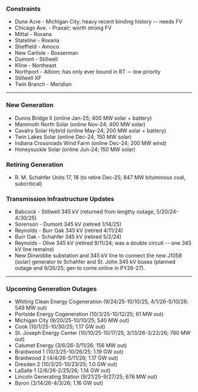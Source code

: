 ### Constraints
- Dune Acre - Michigan City; heavy recent binding history -- needs FV
- Chicago Ave. - Praxair; worth strong FV
- Mittal - Roxana
- Stateline - Roxana
- Sheffield - Amoco
- New Carlisle - Bosserman
- Dumont - Stillwell
- Kline - Northeast
- Northport - Albion; has only ever bound in RT -- low priority
- Stillwell XF
- Twin Branch - Meridian
---
### New Generation
- Dunns Bridge II (online Jan-25; 400 MW solar + battery)
- Mammoth North Solar (online Nov-24; 400 MW solar)
- Cavalry Solar Hybrid (online May-24; 200 MW solar + battery)
- Twin Lakes Solar (online Dec-24; 150 MW solar)
- Indiana Crossroads Wind Farm (online Dec-24; 200 MW wind)
- Honeysuckle Solar (online Jun-24; 150 MW solar)
### Retiring Generation
- R. M. Schahfer Units 17, 18 (to retire Dec-25; 847 MW bituminous coal, subcritical)
### Transmission Infrastructure Updates
- Babcock - Stillwell 345 kV (returned from lengthy outage, 5/20/24-4/30/25)
- Sorenson - Dumont 345 kV (retired 1/14/25)
- Reynolds - Burr Oak 345 kV (retired 4/11/24)
- Burr Oak - Schahfer 345 kV (retired 5/2/24)
- Reynolds - Olive 345 kV (retired 9/11/24; was a double circuit -- one 345 kV line remains)
- New Dinwiddie substation and 345 kV line to connect the new J1058 (solar) generator to Schahfer and St. John 345 kV buses (planned outage end 9/26/25; gen to come online in PY26-27).
---
### Upcoming Generation Outages
- Whiting Clean Energy Cogeneration (9/24/25-10/10/25, 4/1/26-5/10/26; 549 MW out)
- Portside Energy Cogeneration (10/3/25-10/12/25; 61 MW out)
- Michigan City (9/20/25-10/10/25; 540 MW out)
- Cook (10/1/25-10/30/25; 1.17 GW out)
- St. Joseph Energy Center (10/10/25-10/17/25, 3/13/26-3/22/26; 780 MW out)
- Calumet Energy (3/6/26-3/11/26; 156 MW out)
- Braidwood 1 (10/3/25-10/26/25; 1.19 GW out)
- Braidwood 2 (4/4/26-5/11/26; 1.17 GW out)
- Dresden 2 (10/3/25-10/23/25; 1.0 GW out)
- LaSalle 1 (2/6/26-2/25/26; 1.14 GW out)
- Lincoln Generating Station (9/21/25-9/27/25; 676 MW out)
- Byron (3/14/26-4/3/26; 1.16 GW out)